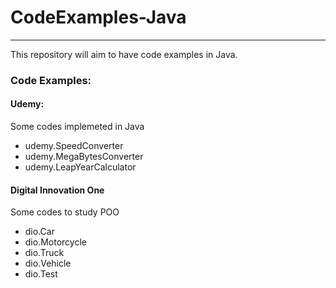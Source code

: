 # CodeExamples-Java
---

This repository will aim to have code examples in Java.

### Code Examples:

#### Udemy:
Some codes implemeted in Java
- udemy.SpeedConverter
- udemy.MegaBytesConverter
- udemy.LeapYearCalculator

#### Digital Innovation One
Some codes to study POO
- dio.Car
- dio.Motorcycle
- dio.Truck
- dio.Vehicle
- dio.Test